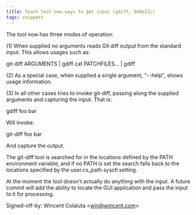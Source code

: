 ```yaml
---
title: Teach tool new ways to get input (gdiff, 64de21c)
tags: snippets
---
```


The tool now has three modes of operation:

\(1) When supplied no arguments reads Git diff output from the standard input. This allows usages such as:

git-diff ARGUMENTS | gdiff cat PATCHFILES... | gdiff

\(2) As a special case, when supplied a single argument, "--help", shows usage information.

\(3) In all other cases tries to invoke git-diff, passing along the supplied arguments and capturing the input. That is:

gdiff foo bar

Will invoke:

git-diff foo bar

And capture the output.

The git-diff tool is searched for in the locations defined by the PATH environment variable, and if no PATH is set the search falls back to the locations specified by the user.cs\_path sysctl setting.

At the moment the tool doesn't actually do anything with the input. A future commit will add the ability to locate the GUI application and pass the input to it for processing.

Signed-off-by: Wincent Colaiuta &lt;win@wincent.com&gt;
